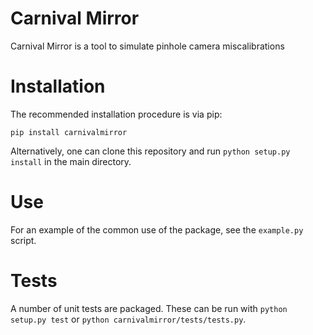 # Carnival Mirror
Carnival Mirror is a tool to simulate pinhole camera miscalibrations

# Installation
The recommended installation procedure is via pip:
```
pip install carnivalmirror
```

Alternatively, one can clone this repository and run `python setup.py install` in the main directory.

# Use
For an example of the common use of the package, see the `example.py` script.

# Tests
A number of unit tests are packaged. These can be run with `python setup.py test` or `python carnivalmirror/tests/tests.py`.
